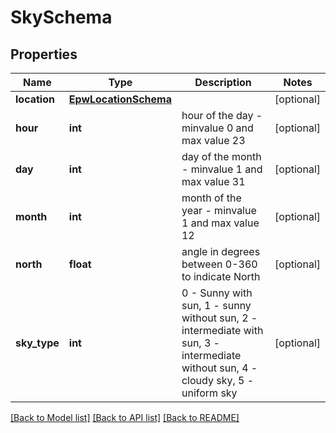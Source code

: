 # SkySchema

## Properties
Name | Type | Description | Notes
------------ | ------------- | ------------- | -------------
**location** | [**EpwLocationSchema**](EpwLocationSchema.md) |  | [optional] 
**hour** | **int** | hour of the day - minvalue 0 and max value 23 | [optional] 
**day** | **int** | day of the month - minvalue 1 and max value 31 | [optional] 
**month** | **int** | month of the year - minvalue 1 and max value 12 | [optional] 
**north** | **float** | angle in degrees between 0-360 to indicate North | [optional] 
**sky_type** | **int** | 0 - Sunny with sun, 1 - sunny without sun, 2 - intermediate with sun, 3 - intermediate without sun, 4 - cloudy sky, 5 - uniform sky | [optional] 

[[Back to Model list]](../README.md#documentation-for-models) [[Back to API list]](../README.md#documentation-for-api-endpoints) [[Back to README]](../README.md)


